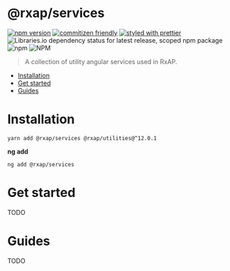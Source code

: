 @rxap/services
======

[![npm version](https://img.shields.io/npm/v/@rxap/services?style=flat-square)](https://www.npmjs.com/package/@rxap/services)
[![commitizen friendly](https://img.shields.io/badge/commitizen-friendly-brightgreen.svg?style=flat-square)](https://commitizen.github.io/cz-cli/)
[![styled with prettier](https://img.shields.io/badge/styled_with-prettier-ff69b4.svg?style=flat-square)](https://github.com/prettier/prettier)
![Libraries.io dependency status for latest release, scoped npm package](https://img.shields.io/librariesio/release/npm/@rxap/services)
![npm](https://img.shields.io/npm/dm/@rxap/services)
![NPM](https://img.shields.io/npm/l/@rxap/services)

> A collection of utility angular services used in RxAP.

- [Installation](#installation)
- [Get started](#get-started)
- [Guides](#guides)

# Installation

```
yarn add @rxap/services @rxap/utilities@^12.0.1 
```

**ng add**
```
ng add @rxap/services
```

# Get started

TODO


# Guides

TODO



